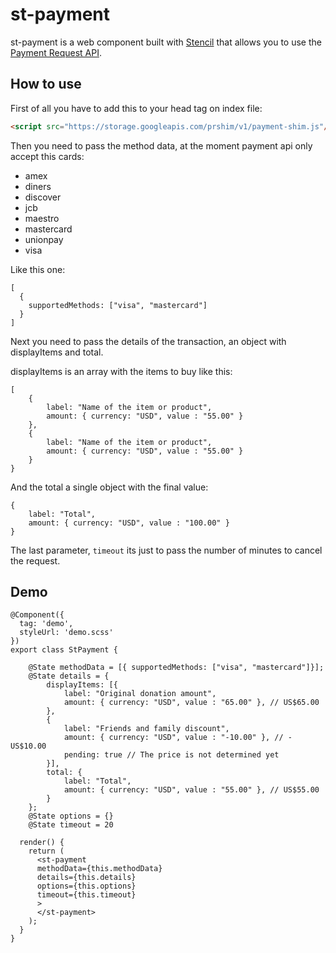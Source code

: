 # st-payment

st-payment is a web component built with [Stencil](https://stenciljs.com/) that allows you to use the [Payment Request API](https://developers.google.com/web/fundamentals/discovery-and-monetization/payment-request/).

## How to use

First of all you have to add this to your head tag on index file:

```HTML
<script src="https://storage.googleapis.com/prshim/v1/payment-shim.js"/>
```

Then you need to pass the method data, at the moment payment api only accept this cards:

- amex
- diners
- discover
- jcb
- maestro
- mastercard
- unionpay
- visa

Like this one:

```
[
  {
    supportedMethods: ["visa", "mastercard"]
  }
]
```

Next you need to pass the details of the transaction, an object with displayItems and total.

displayItems is an array with the items to buy like this:

```
[
    {
        label: "Name of the item or product",
        amount: { currency: "USD", value : "55.00" }
    },
    {
        label: "Name of the item or product",
        amount: { currency: "USD", value : "55.00" }
    }
}
```

And the total a single object with the final value:

```
{
    label: "Total",
    amount: { currency: "USD", value : "100.00" }
}
```

The last parameter, `timeout` its just to pass the number of minutes to cancel the request.

## Demo

```
@Component({
  tag: 'demo',
  styleUrl: 'demo.scss'
})
export class StPayment {

    @State methodData = [{ supportedMethods: ["visa", "mastercard"]}];
    @State details = {
        displayItems: [{
            label: "Original donation amount",
            amount: { currency: "USD", value : "65.00" }, // US$65.00
        },
        {
            label: "Friends and family discount",
            amount: { currency: "USD", value : "-10.00" }, // -US$10.00
            pending: true // The price is not determined yet
        }],
        total: {
            label: "Total",
            amount: { currency: "USD", value : "55.00" }, // US$55.00
        }
    };
    @State options = {}
    @State timeout = 20

  render() {
    return (
      <st-payment
      methodData={this.methodData}
      details={this.details}
      options={this.options}
      timeout={this.timeout}
      >
      </st-payment>
    );
  }
}
```

